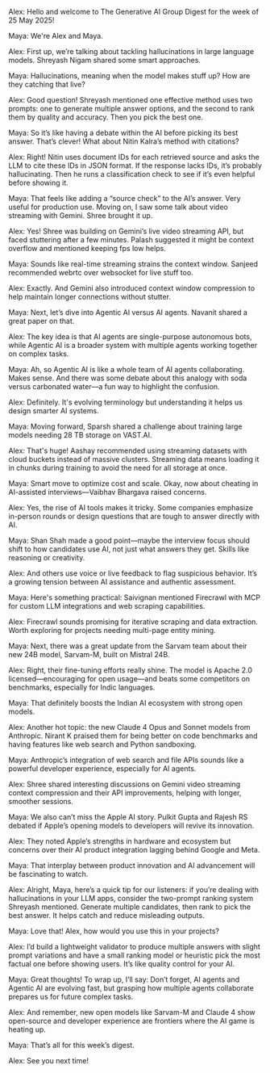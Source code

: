 Alex: Hello and welcome to The Generative AI Group Digest for the week of 25 May 2025!

Maya: We're Alex and Maya.

Alex: First up, we’re talking about tackling hallucinations in large language models. Shreyash Nigam shared some smart approaches.

Maya: Hallucinations, meaning when the model makes stuff up? How are they catching that live?

Alex: Good question! Shreyash mentioned one effective method uses two prompts: one to generate multiple answer options, and the second to rank them by quality and accuracy. Then you pick the best one.

Maya: So it’s like having a debate within the AI before picking its best answer. That’s clever! What about Nitin Kalra’s method with citations?

Alex: Right! Nitin uses document IDs for each retrieved source and asks the LLM to cite these IDs in JSON format. If the response lacks IDs, it’s probably hallucinating. Then he runs a classification check to see if it’s even helpful before showing it.

Maya: That feels like adding a “source check” to the AI’s answer. Very useful for production use. Moving on, I saw some talk about video streaming with Gemini. Shree brought it up.

Alex: Yes! Shree was building on Gemini’s live video streaming API, but faced stuttering after a few minutes. Palash suggested it might be context overflow and mentioned keeping fps low helps.

Maya: Sounds like real-time streaming strains the context window. Sanjeed recommended webrtc over websocket for live stuff too.

Alex: Exactly. And Gemini also introduced context window compression to help maintain longer connections without stutter.

Maya: Next, let’s dive into Agentic AI versus AI agents. Navanit shared a great paper on that.

Alex: The key idea is that AI agents are single-purpose autonomous bots, while Agentic AI is a broader system with multiple agents working together on complex tasks.

Maya: Ah, so Agentic AI is like a whole team of AI agents collaborating. Makes sense. And there was some debate about this analogy with soda versus carbonated water—a fun way to highlight the confusion.

Alex: Definitely. It's evolving terminology but understanding it helps us design smarter AI systems.

Maya: Moving forward, Sparsh shared a challenge about training large models needing 28 TB storage on VAST.AI.

Alex: That's huge! Aashay recommended using streaming datasets with cloud buckets instead of massive clusters. Streaming data means loading it in chunks during training to avoid the need for all storage at once.

Maya: Smart move to optimize cost and scale. Okay, now about cheating in AI-assisted interviews—Vaibhav Bhargava raised concerns.

Alex: Yes, the rise of AI tools makes it tricky. Some companies emphasize in-person rounds or design questions that are tough to answer directly with AI.

Maya: Shan Shah made a good point—maybe the interview focus should shift to how candidates use AI, not just what answers they get. Skills like reasoning or creativity.

Alex: And others use voice or live feedback to flag suspicious behavior. It’s a growing tension between AI assistance and authentic assessment.

Maya: Here's something practical: Saivignan mentioned Firecrawl with MCP for custom LLM integrations and web scraping capabilities.

Alex: Firecrawl sounds promising for iterative scraping and data extraction. Worth exploring for projects needing multi-page entity mining.

Maya: Next, there was a great update from the Sarvam team about their new 24B model, Sarvam-M, built on Mistral 24B.

Alex: Right, their fine-tuning efforts really shine. The model is Apache 2.0 licensed—encouraging for open usage—and beats some competitors on benchmarks, especially for Indic languages.

Maya: That definitely boosts the Indian AI ecosystem with strong open models.

Alex: Another hot topic: the new Claude 4 Opus and Sonnet models from Anthropic. Nirant K praised them for being better on code benchmarks and having features like web search and Python sandboxing.

Maya: Anthropic’s integration of web search and file APIs sounds like a powerful developer experience, especially for AI agents.

Alex: Shree shared interesting discussions on Gemini video streaming context compression and their API improvements, helping with longer, smoother sessions.

Maya: We also can’t miss the Apple AI story. Pulkit Gupta and Rajesh RS debated if Apple’s opening models to developers will revive its innovation.

Alex: They noted Apple’s strengths in hardware and ecosystem but concerns over their AI product integration lagging behind Google and Meta.

Maya: That interplay between product innovation and AI advancement will be fascinating to watch.

Alex: Alright, Maya, here’s a quick tip for our listeners: if you’re dealing with hallucinations in your LLM apps, consider the two-prompt ranking system Shreyash mentioned. Generate multiple candidates, then rank to pick the best answer. It helps catch and reduce misleading outputs.

Maya: Love that! Alex, how would you use this in your projects?

Alex: I’d build a lightweight validator to produce multiple answers with slight prompt variations and have a small ranking model or heuristic pick the most factual one before showing users. It’s like quality control for your AI.

Maya: Great thoughts! To wrap up, I’ll say: Don’t forget, AI agents and Agentic AI are evolving fast, but grasping how multiple agents collaborate prepares us for future complex tasks.

Alex: And remember, new open models like Sarvam-M and Claude 4 show open-source and developer experience are frontiers where the AI game is heating up.

Maya: That’s all for this week’s digest.

Alex: See you next time!